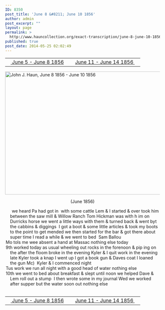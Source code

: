 ```yaml
---
ID: 8350
post_title: 'June 8 &#8211; June 10 1856'
author: admin
post_excerpt: ""
layout: page
permalink: >
  http://www.hauncollection.org/exact-transcription/june-8-june-10-1856/
published: true
post_date: 2014-05-25 02:02:49
---
```

<table style="width: 100%;" align="center">
<tbody>
<tr>
<td width="50%"><a title="June 5 – June 8 1856" href="http://www.hauncollection.org/version-2/version-ii-series-i/june-5-june-8-1856/"><img src="https://lh3.googleusercontent.com/-EFJpxxNiPNw/VqgtWBCZrMI/AAAAAAAAAFU/WfY4lPFWWkg/s800-Ic42/Soeb-Plain-Arrows-8-10px.png" alt="" width="10" height="10" /> June 5 - June 8 1856</a></td>
<td style="text-align: right;"><a title="June 11 – June 14 1856" href="http://www.hauncollection.org/version-2/version-ii-series-i/june-11-june-14-1856/"> June 11 - June 14 1856 <img src="https://lh3.googleusercontent.com/-67k0cYlpXHw/VqgtWKz1MXI/AAAAAAAAAFU/k9PW_Piyurk/s800-Ic42/Soeb-Plain-Arrows-5-10px.png" alt="" width="10" height="10" /></a></td>
</tr>
</tbody>
</table>
<a href="http://www.hauncollection.org/wp-content/uploads/John Haun/JJH_178_June 8 1856 - June 10 1856.JPG" target="_blank" rel="noopener"><img class="alignnone wp-image-2407 size-large" src="http://www.hauncollection.org/wp-content/uploads/John Haun/JJH_178_June 8 1856 - June 10 1856-1024x682.jpg" alt="John J. Haun, June 8 1856 - June 10 1856" width="604" height="402" /></a>
<p style="text-align: center;">(June 1856)</p>

<div style="text-indent: -1em; padding-left: 16px;"><span style="color: #ffffff;">.  </span>  we heard Pa had got in  with some cattle Lem &amp; I started &amp; over took him
between the saw mill &amp; Willow Ranch Tom Hickman was with h
im on Durricks horse we went a little ways with them &amp; turned
back &amp; went byt the cabbins &amp; diggings  I got a boot &amp; some little articles &amp;
took my boots to the point to get mended we then started for the bar
&amp; got there about super time I read a while &amp; we went to bed  Sam Ballou</div>
<div style="text-indent: -1em; padding-left: 16px;">Mo tols me wee absent a hand at Massac nothing else today</div>
<div style="text-indent: -1em; padding-left: 16px;">9th worked today as usual wheeling out rocks in the forenoon &amp; pip
ing on the after the floom broke in the evening Kyler &amp; I quit
work in the evening late Kyler took a knap I went up I got a book gun
&amp; Daves coat I loaned the gun Mc)  Kyler &amp; I commenced night</div>
<div style="text-indent: -1em; padding-left: 16px;">Tus work we run all night with a good head of water nothing else</div>
<div style="text-indent: -1em; padding-left: 16px;">10th we went to bed about breakfast &amp; slept until noon we helped
Dave &amp; Lem roll out a stump  I then wrote some in my journal
Wed we worked after supper but the water soon out nothing else</div>
&nbsp;
<table style="width: 100%;" align="center">
<tbody>
<tr>
<td width="50%"><a title="June 5 – June 8 1856" href="http://www.hauncollection.org/version-2/version-ii-series-i/june-5-june-8-1856/"><img src="https://lh3.googleusercontent.com/-EFJpxxNiPNw/VqgtWBCZrMI/AAAAAAAAAFU/WfY4lPFWWkg/s800-Ic42/Soeb-Plain-Arrows-8-10px.png" alt="" width="10" height="10" /> June 5 - June 8 1856</a></td>
<td style="text-align: right;"><a title="June 11 – June 14 1856" href="http://www.hauncollection.org/version-2/version-ii-series-i/june-11-june-14-1856/"> June 11 - June 14 1856 <img src="https://lh3.googleusercontent.com/-67k0cYlpXHw/VqgtWKz1MXI/AAAAAAAAAFU/k9PW_Piyurk/s800-Ic42/Soeb-Plain-Arrows-5-10px.png" alt="" width="10" height="10" /></a></td>
</tr>
</tbody>
</table>